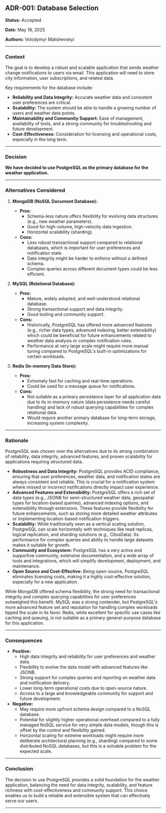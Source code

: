 ## ADR-001: Database Selection

**Status:** Accepted

**Date:** May 18, 2025

**Authors:** Volodymyr Malishevskyi

---

### Context

The goal is to develop a robust and scalable application that sends weather change notifications to users via email. This application will need to store city information, user subscriptions, and related data.

Key requirements for the database include:

- **Reliability and Data Integrity:** Accurate weather data and consistent user preferences are critical.
- **Scalability:** The system should be able to handle a growing number of users and weather data points.
- **Maintainability and Community Support:** Ease of management, availability of tools, and a strong community for troubleshooting and future development.
- **Cost-Effectiveness:** Consideration for licensing and operational costs, especially in the long term.

---

### Decision

**We have decided to use PostgreSQL as the primary database for the weather application.**

---

### Alternatives Considered

1.  **MongoDB (NoSQL Document Database):**

    - **Pros:**
      - Schema-less nature offers flexibility for evolving data structures (e.g., new weather parameters).
      - Good for high-volume, high-velocity data ingestion.
      - Horizontal scalability (sharding).
    - **Cons:**
      - Less robust transactional support compared to relational databases, which is important for user preferences and notification state.
      - Data integrity might be harder to enforce without a defined schema.
      - Complex queries across different document types could be less efficient.

2.  **MySQL (Relational Database):**

    - **Pros:**
      - Mature, widely adopted, and well-understood relational database.
      - Strong transactional support and data integrity.
      - Good tooling and community support.
    - **Cons:**
      - Historically, PostgreSQL has offered more advanced features (e.g., richer data types, advanced indexing, better extensibility) which could be beneficial for future enhancements related to weather data analysis or complex notification rules.
      - Performance at very large scale might require more manual tuning compared to PostgreSQL's built-in optimizations for certain workloads.

3.  **Redis (In-memory Data Store):**
    - **Pros:**
      - Extremely fast for caching and real-time operations.
      - Could be used for a message queue for notifications.
    - **Cons:**
      - Not suitable as a primary persistence layer for all application data due to its in-memory nature (data persistence needs careful handling) and lack of robust querying capabilities for complex relational data.
      - Would require another primary database for long-term storage, increasing system complexity.

---

### Rationale

PostgreSQL was chosen over the alternatives due to its strong combination of reliability, data integrity, advanced features, and proven scalability for applications requiring structured data.

- **Robustness and Data Integrity:** PostgreSQL provides ACID compliance, ensuring that user preferences, weather data, and notification states are always consistent and reliable. This is crucial for a notification system where missed or incorrect notifications directly impact user experience.
- **Advanced Features and Extensibility:** PostgreSQL offers a rich set of data types (e.g., JSONB for semi-structured weather data, geospatial types for location-based queries), advanced indexing options, and extensibility through extensions. These features provide flexibility for future enhancements, such as storing more detailed weather attributes or implementing location-based notification triggers.
- **Scalability:** While traditionally seen as a vertical scaling solution, PostgreSQL can scale horizontally with techniques like read replicas, logical replication, and sharding solutions (e.g., CitusData). Its performance for complex queries and ability to handle large datasets makes it suitable for growth.
- **Community and Ecosystem:** PostgreSQL has a very active and supportive community, extensive documentation, and a wide array of tools and integrations, which will simplify development, deployment, and maintenance.
- **Open Source and Cost-Effective:** Being open-source, PostgreSQL eliminates licensing costs, making it a highly cost-effective solution, especially for a new application.

While MongoDB offered schema flexibility, the strong need for transactional integrity and complex querying capabilities for user preferences outweighed this benefit. MySQL was a strong contender, but PostgreSQL's more advanced feature set and reputation for handling complex workloads tipped the scale in its favor. Redis, while excellent for specific use cases like caching and queuing, is not suitable as a primary general-purpose database for this application.

---

### Consequences

- **Positive:**
  - High data integrity and reliability for user preferences and weather data.
  - Flexibility to evolve the data model with advanced features like JSONB.
  - Strong support for complex queries and reporting on weather data and notification delivery.
  - Lower long-term operational costs due to open-source nature.
  - Access to a large and knowledgeable community for support and future development.
- **Negative:**
  - May require more upfront schema design compared to a NoSQL database.
  - Potential for slightly higher operational overhead compared to a fully managed NoSQL service for very simple data models, though this is offset by the control and flexibility gained.
  - Horizontal scaling for extreme workloads might require more deliberate architectural planning (e.g., sharding) compared to some distributed NoSQL databases, but this is a solvable problem for the expected scale.

---

### Conclusion

The decision to use PostgreSQL provides a solid foundation for the weather application, balancing the need for data integrity, scalability, and feature richness with cost-effectiveness and community support. This choice enables us to build a reliable and extensible system that can effectively serve our users.

---
